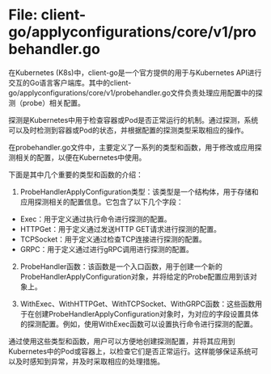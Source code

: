 # File: client-go/applyconfigurations/core/v1/probehandler.go

在Kubernetes (K8s)中，client-go是一个官方提供的用于与Kubernetes API进行交互的Go语言客户端库。其中的client-go/applyconfigurations/core/v1/probehandler.go文件负责处理应用配置中的探测（probe）相关配置。

探测是Kubernetes中用于检查容器或Pod是否正常运行的机制。通过探测，系统可以及时检测到容器或Pod的状态，并根据配置的探测类型采取相应的操作。

在probehandler.go文件中，主要定义了一系列的类型和函数，用于修改或应用探测相关的配置，以便在Kubernetes中使用。

下面是其中几个重要的类型和函数的介绍：

1. ProbeHandlerApplyConfiguration类型：该类型是一个结构体，用于存储和应用探测相关的配置信息。它包含了以下几个字段：
  - Exec：用于定义通过执行命令进行探测的配置。
  - HTTPGet：用于定义通过发送HTTP GET请求进行探测的配置。
  - TCPSocket：用于定义通过检查TCP连接进行探测的配置。
  - GRPC：用于定义通过进行gRPC调用进行探测的配置。

2. ProbeHandler函数：该函数是一个入口函数，用于创建一个新的ProbeHandlerApplyConfiguration对象，并将给定的Probe配置应用到该对象上。

3. WithExec、WithHTTPGet、WithTCPSocket、WithGRPC函数：这些函数用于在创建ProbeHandlerApplyConfiguration对象时，为对应的字段设置具体的探测配置。例如，使用WithExec函数可以设置执行命令进行探测的配置。

通过使用这些类型和函数，用户可以方便地创建探测配置，并将其应用到Kubernetes中的Pod或容器上，以检查它们是否正常运行。这样能够保证系统可以及时感知到异常，并及时采取相应的处理措施。

